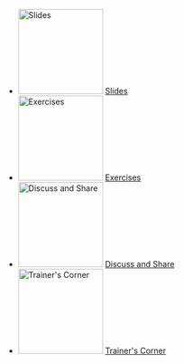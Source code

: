 - [<img src="https://github.wdf.sap.corp/cc-java-dev/cc-coursematerial/blob/master/Z_ReuseImages/images/training.jpg" width="150" alt="Slides"/>](http://mo-9d199bd4b.mo.sap.corp:8080/job/cc-coursematerial/lastSuccessfulBuild/artifact/Z_Presentations/cc-appdev-java.pdf) [Slides](http://mo-9d199bd4b.mo.sap.corp:8080/job/cc-coursematerial/lastSuccessfulBuild/artifact/Z_Presentations/cc-appdev-java.pdf) 
- [<img src="https://github.wdf.sap.corp/cc-java-dev/cc-coursematerial/blob/master/Z_ReuseImages/images/yourTurn.jpg" width="150" alt="Exercises"/>](https://github.wdf.sap.corp/cc-java-dev/cc-coursematerial/wiki/Exercises) [Exercises](https://github.wdf.sap.corp/cc-java-dev/cc-coursematerial/wiki/Exercises) 
- [<img src="https://github.wdf.sap.corp/cc-java-dev/cc-coursematerial/blob/master/Z_ReuseImages/images/share.jpg" width="150" alt="Discuss and Share"/>](https://jam4.sapjam.com/groups/about_page/qXGUpaYj8Jn3pPCB9xdXiE) [Discuss and Share](https://jam4.sapjam.com/groups/about_page/qXGUpaYj8Jn3pPCB9xdXiE) 
- [<img src="https://github.wdf.sap.corp/cc-java-dev/cc-coursematerial/blob/master/Z_ReuseImages/images/trainersCorner.jpg" width="150" alt="Trainer's Corner"/>](https://github.wdf.sap.corp/cc-java-dev/cc-coursematerial/wiki/Trainer-Guide) [Trainer's Corner](https://github.wdf.sap.corp/cc-java-dev/cc-coursematerial/wiki/Trainer-Guide)
